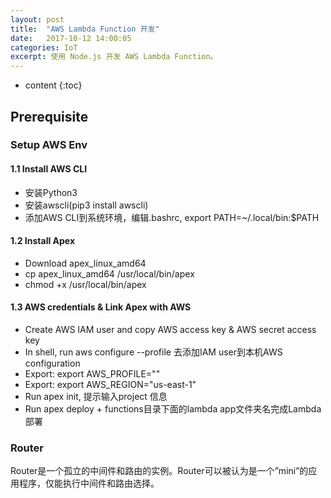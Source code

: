 ```yaml
---
layout: post
title:  "AWS Lambda Function 开发"
date:   2017-10-12 14:00:05
categories: IoT
excerpt: 使用 Node.js 开发 AWS Lambda Function。
---
```


* content
{:toc}


## Prerequisite

### Setup AWS Env

#### 1.1	Install AWS CLI

- 安装Python3
- 安装awscli(pip3 install awscli)
- 添加AWS CLI到系统环境，编辑.bashrc, export PATH=~/.local/bin:$PATH	
	 
#### 1.2 Install Apex

- Download apex_linux_amd64
- cp apex_linux_amd64 /usr/local/bin/apex
- chmod +x /usr/local/bin/apex

#### 1.3 AWS credentials & Link Apex with AWS

- Create AWS IAM user and copy AWS access key & AWS secret access key
- In shell, run aws configure --profile <my-profile-name> 去添加IAM user到本机AWS configuration
- Export: export AWS_PROFILE="<my-profile-name>" 
- Export: export AWS_REGION="us-east-1"
- Run apex init, 提示输入project 信息
- Run apex deploy + functions目录下面的lambda app文件夹名完成Lambda部署

### Router
Router是一个孤立的中间件和路由的实例。Router可以被认为是一个”mini”的应用程序，仅能执行中间件和路由选择。
